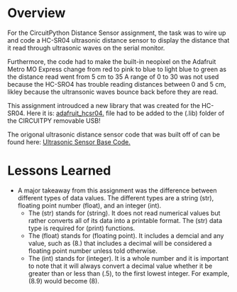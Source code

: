 # Overview
For the CircuitPython Distance Sensor assignment, the task was to wire up and code a HC-SR04 ultrasonic distance sensor to display the distance that it read through ultrasonic waves on the serial monitor. 

Furthermore, the code had to make the built-in neopixel on the Adafruit Metro MO Express change from red to pink to blue to light blue to green as the distance read went from 5 cm to 35 A range of 0 to 30 was not used because the HC-SRO4 has trouble reading distances between 0 and 5 cm, likley because the ultransonic waves bounce back before they are read. 

This assignment introudced a new library that was created for the HC-SR04. Here it is:
[adafruit_hcsr04.](https://github.com/adafruit/Adafruit_CircuitPython_HCSR04/blob/master/adafruit_hcsr04.py) file had to be added to the (.lib) folder of the CIRCUITPY removable USB!

The origonal ultrasonic distance sensor code that was built off of can be found here:
[Ultrasonic Sensor Base Code.](https://learn.adafruit.com/ultrasonic-sonar-distance-sensors/python-circuitpython)
# Lessons Learned

* A major takeaway from this assignment was the difference between different types of data values. The different types are a string (str), floating point number (float), and an integer (int).
  * The (str) stands for (string). It does not read numerical values but rather converts all of its data into a printable format. The (str) data type is required for (print) functions.
  *  The (float) stands for (floating point). It includes a demcial and any value, such as (8.) that includes a decimal will be considered a floating point number unless told otherwise.
  * The (int) stands for (integer). It is a whole number and it is important to note that it will always convert a decimal value whether it be greater than or less than (.5), to the first lowest integer. For example, (8.9) would become (8).




